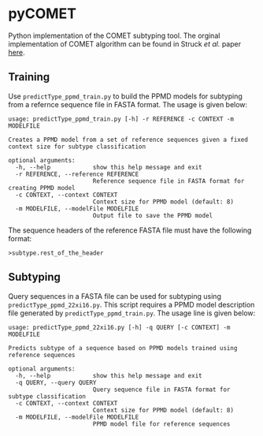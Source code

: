 # pyCOMET
Python implementation of the COMET subtyping tool. The orginal implementation of COMET algorithm can be found in Struck *et al.* paper [here](https://www.ncbi.nlm.nih.gov/pubmed/25120265).

## Training

Use `predictType_ppmd_train.py` to build the PPMD models for subtyping from a refernce sequence file in FASTA format. The usage is given below:

```
usage: predictType_ppmd_train.py [-h] -r REFERENCE -c CONTEXT -m MODELFILE

Creates a PPMD model from a set of reference sequences given a fixed context size for subtype classification

optional arguments:
  -h, --help            show this help message and exit
  -r REFERENCE, --reference REFERENCE
                        Reference sequence file in FASTA format for creating PPMD model
  -c CONTEXT, --context CONTEXT
                        Context size for PPMD model (default: 8)
  -m MODELFILE, --modelFile MODELFILE
                        Output file to save the PPMD model
```
The sequence headers of the reference FASTA file must have the following format:
```
>subtype.rest_of_the_header
```

## Subtyping

Query sequences in a FASTA file can be used for subtyping using `predictType_ppmd_22xi16.py`. This script requires a PPMD model description file generated by `predictType_ppmd_train.py`. The usage line is given below:

```
usage: predictType_ppmd_22xi16.py [-h] -q QUERY [-c CONTEXT] -m MODELFILE

Predicts subtype of a sequence based on PPMD models trained using reference sequences

optional arguments:
  -h, --help            show this help message and exit
  -q QUERY, --query QUERY
                        Query sequence file in FASTA format for subtype classification
  -c CONTEXT, --context CONTEXT
                        Context size for PPMD model (default: 8)
  -m MODELFILE, --modelFile MODELFILE
                        PPMD model file for reference sequences
```


